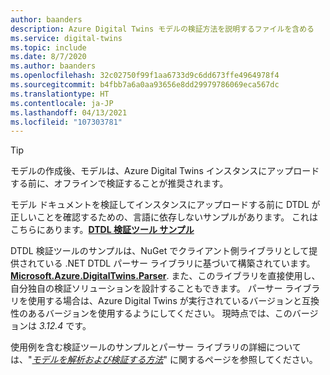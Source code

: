 ```yaml
---
author: baanders
description: Azure Digital Twins モデルの検証方法を説明するファイルを含める
ms.service: digital-twins
ms.topic: include
ms.date: 8/7/2020
ms.author: baanders
ms.openlocfilehash: 32c02750f99f1aa6733d9c6dd673ffe4964978f4
ms.sourcegitcommit: b4fbb7a6a0aa93656e8dd29979786069eca567dc
ms.translationtype: HT
ms.contentlocale: ja-JP
ms.lasthandoff: 04/13/2021
ms.locfileid: "107303781"
---
```

> [!TIP]
> モデルの作成後、モデルは、Azure Digital Twins インスタンスにアップロードする前に、オフラインで検証することが推奨されます。

モデル ドキュメントを検証してインスタンスにアップロードする前に DTDL が正しいことを確認するための、言語に依存しないサンプルがあります。 これはこちらにあります。[**DTDL 検証ツール サンプル**](/samples/azure-samples/dtdl-validator/dtdl-validator)

DTDL 検証ツールのサンプルは、NuGet でクライアント側ライブラリとして提供されている .NET DTDL パーサー ライブラリに基づいて構築されています。[**Microsoft.Azure.DigitalTwins.Parser**](https://nuget.org/packages/Microsoft.Azure.DigitalTwins.Parser/). また、このライブラリを直接使用し、自分独自の検証ソリューションを設計することもできます。 パーサー ライブラリを使用する場合は、Azure Digital Twins が実行されているバージョンと互換性のあるバージョンを使用するようにしてください。 現時点では、このバージョンは *3.12.4* です。

使用例を含む検証ツールのサンプルとパーサー ライブラリの詳細については、"[*モデルを解析および検証する方法*](../articles/digital-twins/how-to-parse-models.md)" に関するページを参照してください。